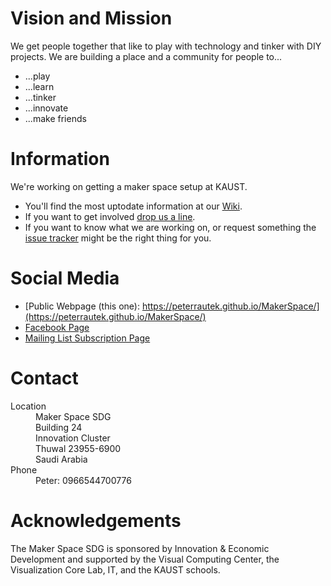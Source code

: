 # Vision and Mission
We get people together that like to play with technology and tinker with DIY projects.
We are building a place and a community for people to...
* ...play
* ...learn
* ...tinker
* ...innovate
* ...make friends

# Information
We're working on getting a maker space setup at KAUST. 
* You'll find the most uptodate information at our [Wiki](https://github.com/peterrautek/MakerSpace/wiki).
* If you want to get involved [drop us a line](mailto:peter.rautek@kaust.edu.sa).
* If you want to know what we are working on, or request something the [issue tracker](https://github.com/peterrautek/MakerSpace/issues) might be the right thing for you.

# Social Media
* [Public Webpage (this one): https://peterrautek.github.io/MakerSpace/](https://peterrautek.github.io/MakerSpace/)
* [Facebook Page](https://www.facebook.com/MakerSpaceSDG/)
* [Mailing List Subscription Page](http://facebook.us13.list-manage.com/subscribe?u=e4c161b70aea7a53d9c9c1c54&id=a21fb611fb)

# Contact

<dl>
  <dt>Location</dt>
  <dd>Maker Space SDG</dd>
  <dd>Building 24</dd>
  <dd>Innovation Cluster </dd>
  <dd>Thuwal 23955-6900 </dd>
  <dd>Saudi Arabia</dd>
  <dt>Phone</dt>
  <dd>Peter:  0966544700776</dd>
</dl>


# Acknowledgements
The Maker Space SDG is sponsored by Innovation & Economic Development and supported by the Visual Computing Center, the Visualization Core Lab, IT, and the KAUST schools.
